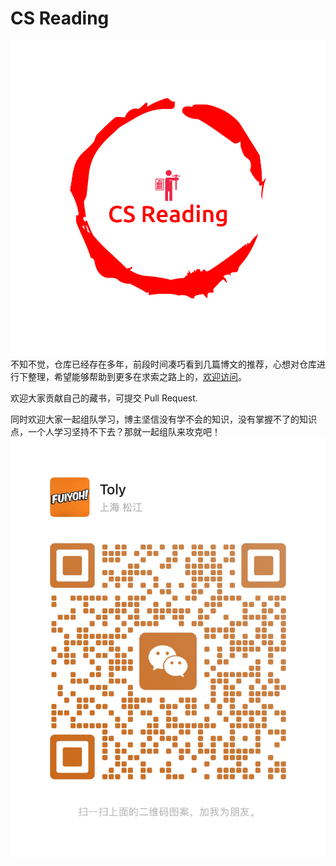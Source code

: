 # CS Reading
![Alt text](logo-color.png)
不知不觉，仓库已经存在多年，前段时间凑巧看到几篇博文的推荐，心想对仓库进行下整理，希望能够帮助到更多在求索之路上的，[欢迎访问](http://books.englishburning.com)。

欢迎大家贡献自己的藏书，可提交 Pull Request.

同时欢迎大家一起组队学习，博主坚信没有学不会的知识，没有掌握不了的知识点，一个人学习坚持不下去？那就一起组队来攻克吧！
![Alt text](wechat.png)
